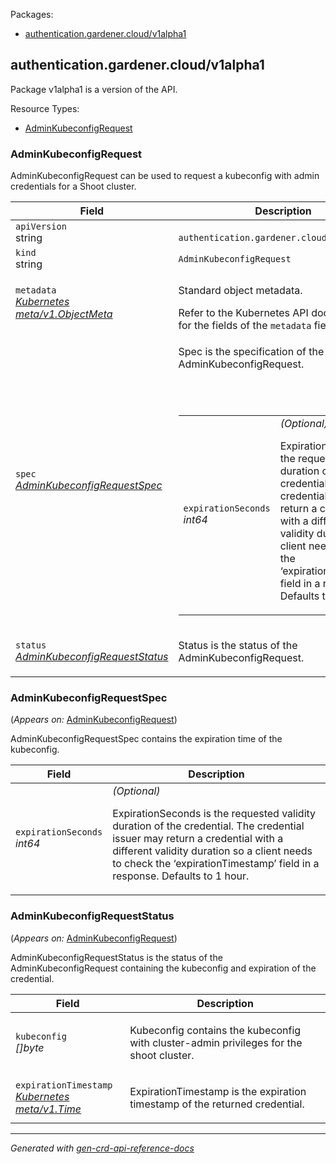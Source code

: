 <p>Packages:</p>
<ul>
<li>
<a href="#authentication.gardener.cloud%2fv1alpha1">authentication.gardener.cloud/v1alpha1</a>
</li>
</ul>
<h2 id="authentication.gardener.cloud/v1alpha1">authentication.gardener.cloud/v1alpha1</h2>
<p>
<p>Package v1alpha1 is a version of the API.</p>
</p>
Resource Types:
<ul><li>
<a href="#authentication.gardener.cloud/v1alpha1.AdminKubeconfigRequest">AdminKubeconfigRequest</a>
</li></ul>
<h3 id="authentication.gardener.cloud/v1alpha1.AdminKubeconfigRequest">AdminKubeconfigRequest
</h3>
<p>
<p>AdminKubeconfigRequest can be used to request a kubeconfig with admin credentials
for a Shoot cluster.</p>
</p>
<table>
<thead>
<tr>
<th>Field</th>
<th>Description</th>
</tr>
</thead>
<tbody>
<tr>
<td>
<code>apiVersion</code></br>
string</td>
<td>
<code>
authentication.gardener.cloud/v1alpha1
</code>
</td>
</tr>
<tr>
<td>
<code>kind</code></br>
string
</td>
<td><code>AdminKubeconfigRequest</code></td>
</tr>
<tr>
<td>
<code>metadata</code></br>
<em>
<a href="https://kubernetes.io/docs/reference/generated/kubernetes-api/v1.25/#objectmeta-v1-meta">
Kubernetes meta/v1.ObjectMeta
</a>
</em>
</td>
<td>
<p>Standard object metadata.</p>
Refer to the Kubernetes API documentation for the fields of the
<code>metadata</code> field.
</td>
</tr>
<tr>
<td>
<code>spec</code></br>
<em>
<a href="#authentication.gardener.cloud/v1alpha1.AdminKubeconfigRequestSpec">
AdminKubeconfigRequestSpec
</a>
</em>
</td>
<td>
<p>Spec is the specification of the AdminKubeconfigRequest.</p>
<br/>
<br/>
<table>
<tr>
<td>
<code>expirationSeconds</code></br>
<em>
int64
</em>
</td>
<td>
<em>(Optional)</em>
<p>ExpirationSeconds is the requested validity duration of the credential. The
credential issuer may return a credential with a different validity duration so a
client needs to check the &lsquo;expirationTimestamp&rsquo; field in a response.
Defaults to 1 hour.</p>
</td>
</tr>
</table>
</td>
</tr>
<tr>
<td>
<code>status</code></br>
<em>
<a href="#authentication.gardener.cloud/v1alpha1.AdminKubeconfigRequestStatus">
AdminKubeconfigRequestStatus
</a>
</em>
</td>
<td>
<p>Status is the status of the AdminKubeconfigRequest.</p>
</td>
</tr>
</tbody>
</table>
<h3 id="authentication.gardener.cloud/v1alpha1.AdminKubeconfigRequestSpec">AdminKubeconfigRequestSpec
</h3>
<p>
(<em>Appears on:</em>
<a href="#authentication.gardener.cloud/v1alpha1.AdminKubeconfigRequest">AdminKubeconfigRequest</a>)
</p>
<p>
<p>AdminKubeconfigRequestSpec contains the expiration time of the kubeconfig.</p>
</p>
<table>
<thead>
<tr>
<th>Field</th>
<th>Description</th>
</tr>
</thead>
<tbody>
<tr>
<td>
<code>expirationSeconds</code></br>
<em>
int64
</em>
</td>
<td>
<em>(Optional)</em>
<p>ExpirationSeconds is the requested validity duration of the credential. The
credential issuer may return a credential with a different validity duration so a
client needs to check the &lsquo;expirationTimestamp&rsquo; field in a response.
Defaults to 1 hour.</p>
</td>
</tr>
</tbody>
</table>
<h3 id="authentication.gardener.cloud/v1alpha1.AdminKubeconfigRequestStatus">AdminKubeconfigRequestStatus
</h3>
<p>
(<em>Appears on:</em>
<a href="#authentication.gardener.cloud/v1alpha1.AdminKubeconfigRequest">AdminKubeconfigRequest</a>)
</p>
<p>
<p>AdminKubeconfigRequestStatus is the status of the AdminKubeconfigRequest containing
the kubeconfig and expiration of the credential.</p>
</p>
<table>
<thead>
<tr>
<th>Field</th>
<th>Description</th>
</tr>
</thead>
<tbody>
<tr>
<td>
<code>kubeconfig</code></br>
<em>
[]byte
</em>
</td>
<td>
<p>Kubeconfig contains the kubeconfig with cluster-admin privileges for the shoot cluster.</p>
</td>
</tr>
<tr>
<td>
<code>expirationTimestamp</code></br>
<em>
<a href="https://kubernetes.io/docs/reference/generated/kubernetes-api/v1.25/#time-v1-meta">
Kubernetes meta/v1.Time
</a>
</em>
</td>
<td>
<p>ExpirationTimestamp is the expiration timestamp of the returned credential.</p>
</td>
</tr>
</tbody>
</table>
<hr/>
<p><em>
Generated with <a href="https://github.com/ahmetb/gen-crd-api-reference-docs">gen-crd-api-reference-docs</a>
</em></p>
